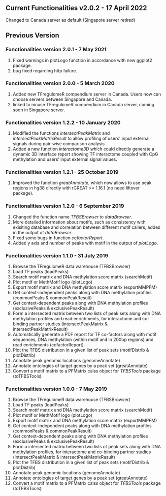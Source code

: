 ## Current Functionalities v2.0.2 - 17 April 2022
Changed to Canada server as default (Singapore server retired)


## Previous  Version
### Functionalities version 2.0.1 - 7 May 2021
1) Fixed warnings in plotLogo function in accordance with new ggplot2 package.
2) bug fixed regarding http failure.
### Functionalities version 2.0.0 - 5 March 2020
1) Added new TFregulomeR compendium server in Canada. Users now can choose servers between Singapore and Canada.
2) linked to mouse TFregulomeR compendium in Canada server, coming soon in Singapore server.

### Functionalities version 1.2.2 - 10 January 2020
1) Modified the functions _intersectPeakMatrix_ and _intersectPeakMatrixResult_ to allow profiling of users' input external signals during pair-wise comparison analysis.
2) Added a new function _interactome3D_ which could directly generate a dynamic 3D interface report showing TF interactome coupled with CpG methylation and users' input external signal values.

### Functionalities version 1.2.1 - 25 October 2019
1) Improved the function _greatAnnotate_, which now allows to use peak regions in hg38 directly with rGREAT >= 1.16.1 (no need liftover package).

### Functionalities version 1.2.0 - 6 September 2019
1) Changed the function name _TFBSBrowser_ to _dataBrowser_.
2) More detailed information about motifs, such as consistency with exisiting database and correlation between different motif callers, added in the output of _dataBrowser_.
3) Fixed some bugs in function _cofactorReport_.
4) Added y axis and number of peaks with motif in the output of _plotLogo_.

### Functionalities version 1.1.0 - 31 July 2019

1) Browse the TFregulomeR data warehouse (TFBSBrowser)
2) Load TF peaks (loadPeaks)
3) Search motif matrix and DNA methylation score matrix (searchMotif)
4) Plot motif or MethMotif logo (plotLogo)
5) Export motif matrix and DNA methylation score matrix (exportMMPFM)
6) Get context-independent peaks along with DNA methylation profiles (commonPeaks & commonPeakResult)
7) Get context-dependent peaks along with DNA methylation profiles (exclusivePeaks & exclusivePeakResult)
8) Form a intersected matrix between two lists of peak sets along with DNA methylation profiles and read enrichments, for interactome and co-binding partner studies (intersectPeakMatrix & intersectPeakMatrixResult)
9) Automatically generate a PDF report for TF co-factors along with motif sequences, DNA methylation (within motif and in 200bp regions) and read enrichments (cofactorReport).
10) Plot the TFBS distribution in a given list of peak sets (motifDistrib & plotDistrib)
11) Annotate peak genomic locations (genomeAnnotate)
12) Annotate ontologies of target genes by a peak set (greatAnnotate)
13) Convert a motif matrix to a PFMatrix calss object for *TFBSTools* package (toTFBSTools)

### Functionalities version 1.0.0 - 7 May 2019
1) Browse the TFregulomeR data warehouse (TFBSBrowser)
2) Load TF peaks (loadPeaks)
3) Search motif matrix and DNA methylation score matrix (searchMotif)
4) Plot motif or MethMotif logo (plotLogo)
5) Export motif matrix and DNA methylation score matrix (exportMMPFM)
6) Get context-independent peaks along with DNA methylation profiles (commonPeaks & commonPeakResult)
7) Get context-dependent peaks along with DNA methylation profiles (exclusivePeaks & exclusivePeakResult)
8) Form a intersected matrix between two lists of peak sets along with DNA methylation profiles, for interactome and co-binding partner studies (intersectPeakMatrix & intersectPeakMatrixResult)
9) Plot the TFBS distribution in a given list of peak sets (motifDistrib & plotDistrib)
10) Annotate peak genomic locations (genomeAnnotate)
11) Annotate ontologies of target genes by a peak set (greatAnnotate)
12) Convert a motif matrix to a PFMatrix calss object for *TFBSTools* package (toTFBSTools)
